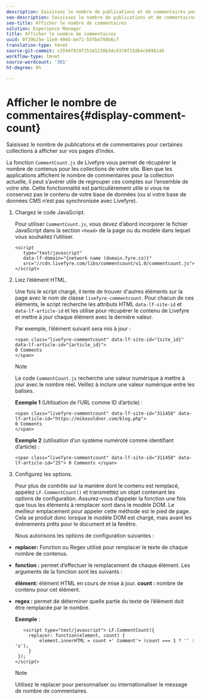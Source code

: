 ```yaml
---
description: Saisissez le nombre de publications et de commentaires pour certaines collections à afficher sur vos pages d’index.
seo-description: Saisissez le nombre de publications et de commentaires pour certaines collections à afficher sur vos pages d’index.
seo-title: Afficher le nombre de commentaires
solution: Experience Manager
title: Afficher le nombre de commentaires
uuid: 0f39b25e-11e0-4945-be71-55fb4798b6c7
translation-type: tm+mt
source-git-commit: c2594f919f153d1230b3dc0370f31d64cb698146
workflow-type: tm+mt
source-wordcount: '381'
ht-degree: 0%

---
```



# Afficher le nombre de commentaires{#display-comment-count}

Saisissez le nombre de publications et de commentaires pour certaines collections à afficher sur vos pages d’index.

La fonction `CommentCount.js` de Livefyre vous permet de récupérer le nombre de contenus pour les collections de votre site. Bien que les applications affichent le nombre de commentaires pour la collection actuelle, il peut s’avérer utile de regrouper ces comptes sur l’ensemble de votre site. Cette fonctionnalité est particulièrement utile si vous ne conservez pas le contenu de votre base de données (ou si votre base de données CMS n’est pas synchronisée avec Livefyre).

1. Chargez le code JavaScript.

   Pour utiliser `CommentCount.js`, vous devez d’abord incorporer le fichier JavaScript dans la section `<head>` de la page ou du modèle dans lequel vous souhaitez l’utiliser.

   ```
   <script 
      type="text/javascript" 
      data-lf-domain="{network name (domain.fyre.co)}" 
      src="//cdn.livefyre.com/libs/commentcount/v1.0/commentcount.js"> 
   </script>
   ```

1. Liez l’élément HTML.

   Une fois le script chargé, il tente de trouver d&#39;autres éléments sur la page avec le nom de classe `livefyre-commentcount`. Pour chacun de ces éléments, le script recherche les attributs HTML `data-lf-site-id` et `data-lf-article-id` et les utilise pour récupérer le contenu de Livefyre et mettre à jour chaque élément avec la dernière valeur.

   Par exemple, l’élément suivant sera mis à jour :

   ```
   <span class="livefyre-commentcount" data-lf-site-id="{site_id}" data-lf-article-id="{article_id}"> 
   0 Comments  
   </span>
   ```

   >[!NOTE]
   >
   >Le code `CommentCount.js` recherche une valeur numérique à mettre à jour avec le nombre réel. Veillez à inclure une valeur numérique entre les balises.

   **Exemple 1**  (Utilisation de l’URL comme ID d’article) :

   ```
   <span class="livefyre-commentcount" data-lf-site-id="311458" data-lf-article-id="https://mikesoldner.com/blog.php">  
   0 Comments  
   </span>
   ```

   **Exemple 2**  (utilisation d’un système numéroté comme identifiant d’article) :

   ```
   <span class="livefyre-commentcount" data-lf-site-id="311458" data-lf-article-id="25"> 0 Comments </span>
   ```

1. Configurez les options.

   Pour plus de contrôle sur la manière dont le contenu est remplacé, appelez `LF.CommentCount()` et transmettez un objet contenant les options de configuration. Assurez-vous d’appeler la fonction une fois que tous les éléments à remplacer sont dans le modèle DOM. Le meilleur emplacement pour appeler cette méthode est le pied de page. Cela se produit donc lorsque le modèle DOM est chargé, mais avant les événements prêts pour le document et la fenêtre.

   Nous autorisons les options de configuration suivantes :

* **replacer:** Fonction ou Regex utilisé pour remplacer le texte de chaque nombre de contenus.

* **fonction :** permet d’effectuer le remplacement de chaque élément. Les arguments de la fonction sont les suivants :

   **élément:** élément HTML en cours de mise à jour.
   **count :** nombre de contenu pour cet élément.

* **regex :** permet de déterminer quelle partie du texte de l’élément doit être remplacée par le nombre.

   **Exemple** :

   ```
      <script type="text/javascript"> LF.CommentCount({ 
        replacer: function(element, count) { 
            element.innerHTML = count +' Comment'+ (count === 1 ? '' : 's'); 
        } 
    }); 
   </script>
   ```

   >[!NOTE]
   >
   >Utilisez le replacer pour personnaliser ou internationaliser le message de nombre de commentaires.
